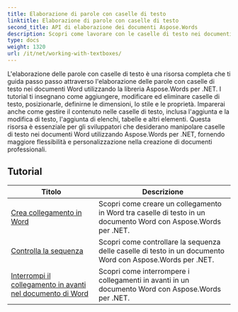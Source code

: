 ```yaml
---
title: Elaborazione di parole con caselle di testo
linktitle: Elaborazione di parole con caselle di testo
second_title: API di elaborazione dei documenti Aspose.Words
description: Scopri come lavorare con le caselle di testo nei documenti Word utilizzando Aspose.Words per .NET. Tutorial passo passo con codice di esempio per creare, manipolare e formattare caselle di testo in modo efficiente.
type: docs
weight: 1320
url: /it/net/working-with-textboxes/
---
```

L'elaborazione delle parole con caselle di testo è una risorsa completa che ti guida passo passo attraverso l'elaborazione delle parole con caselle di testo nei documenti Word utilizzando la libreria Aspose.Words per .NET. I tutorial ti insegnano come aggiungere, modificare ed eliminare caselle di testo, posizionarle, definirne le dimensioni, lo stile e le proprietà. Imparerai anche come gestire il contenuto nelle caselle di testo, inclusa l'aggiunta e la modifica di testo, l'aggiunta di elenchi, tabelle e altri elementi. Questa risorsa è essenziale per gli sviluppatori che desiderano manipolare caselle di testo nei documenti Word utilizzando Aspose.Words per .NET, fornendo maggiore flessibilità e personalizzazione nella creazione di documenti professionali.

 ## Tutorial
| Titolo | Descrizione |
| --- | --- |
| [Crea collegamento in Word](./create-a-link/) | Scopri come creare un collegamento in Word tra caselle di testo in un documento Word con Aspose.Words per .NET. |
| [Controlla la sequenza](./check-sequence/) | Scopri come controllare la sequenza delle caselle di testo in un documento Word con Aspose.Words per .NET. |
| [Interrompi il collegamento in avanti nel documento di Word](./break-a-link/) | Scopri come interrompere i collegamenti in avanti in un documento Word con Aspose.Words per .NET. |